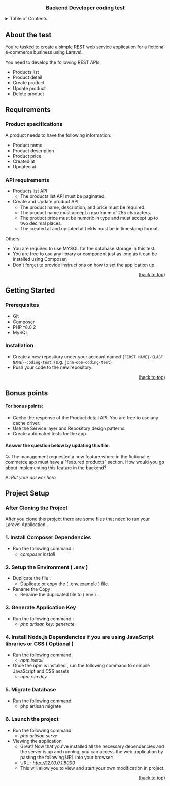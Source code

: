<a name="readme-top"></a>

<div align="center">
    <h3 align="center">Backend Developer coding test</h3>
</div>

<!-- TABLE OF CONTENTS -->
<details>
  <summary>Table of Contents</summary>
  <ol>
    <li>
      <a href="#about-the-test">About the test</a>
    </li>
    <li>
      <a href="#requirements">Requirements</a>
      <ul>
        <li><a href="#product-specifications">Product specifications</a></li>
        <li><a href="#api-requirements">API Requirements</a></li>
      </ul>
    </li>
    <li>
      <a href="#getting-started">Getting started</a>
      <ul>
        <li><a href="#prerequisites">Prerequisites</a></li>
        <li><a href="#installation">Installation</a></li>
      </ul>
    </li>
    <li>
      <a href="#bonus-points">Bonus points</a>
    </li>
    <li>
      <a href="#project-setup">Project Setup</a>
    </li>
  </ol>
</details>

<!-- ABOUT THE TEST -->
## About the test

You're tasked to create a simple REST web service application for a fictional e-commerce business using Laravel.

You need to develop the following REST APIs:

* Products list
* Product detail
* Create product
* Update product
* Delete product

<!-- REQUIREMENTS -->
## Requirements

### Product specifications

A product needs to have the following information:

* Product name
* Product description
* Product price
* Created at
* Updated at

### API requirements

* Products list API
    * The products list API must be paginated.
* Create and Update product API
    * The product name, description, and price must be required.
    * The product name must accept a maximum of 255 characters.
    * The product price must be numeric in type and must accept up to two decimal places.
    * The created at and updated at fields must be in timestamp format.

Others:
* You are required to use MYSQL for the database storage in this test.
* You are free to use any library or component just as long as it can be installed using Composer.
* Don't forget to provide instructions on how to set the application up.

<p align="right">(<a href="#readme-top">back to top</a>)</p>

<!-- GETTING STARTED -->
## Getting Started

### Prerequisites

* Git
* Composer
* PHP ^8.0.2
* MySQL

### Installation

* Create a new repository under your account named `{FIRST NAME}-{LAST NAME}-coding-test`. (e.g. `john-doe-coding-test`)
* Push your code to the new repository.

<p align="right">(<a href="#readme-top">back to top</a>)</p>

<!-- BONUS POINTS -->
## Bonus points

#### For bonus points:

* Cache the response of the Product detail API. You are free to use any cache driver.
* Use the Service layer and Repository design patterns.
* Create automated tests for the app.

#### Answer the question below by updating this file.

Q: The management requested a new feature where in the fictional e-commerce app must have a "featured products" section.
How would you go about implementing this feature in the backend?

A: _Put your answer here_

<!-- PROJECT SETUP AND INSTRUCTION   --> 
## Project Setup

### After Cloning the Project 

After you clone this project there are some files that need to run your Laravel Application . 

### 1. Install Composer Dependencies

* Run the following command : 
    * *composer install* 

### 2. Setup the Environment ( .env )

* Duplicate the file :
    * Duplicate or copy the ( .env.example ) file.
* Rename the Copy : 
    * Rename the duplicated file to (.env ) . 

### 3. Generate Application Key 

* Run the following command : 
  *  *php artisan key: generate*

### 4. Install Node.js Dependencies if you are using JavaScript libraries or CSS ( Optional )

* Run the following command:
  * *npm install*
* Once the npm is installed , run the following command to compile JavaScript and CSS assets
  * *npm run dev*

### 5. Migrate Database
* Run the following command:
  * php artisan migrate
  
### 6. Launch the project

* Run the following command
  * *php artisan serve*
* Viewing the application 
   * Great! Now that you've installed all the necessary dependencies and the server is up and running, 
     you can access the web application by pasting the following URL into your browser: 
   * URL : *http://127.0.0.1:8000*
   * This will allow you to view and start your own modification in project.

<p align="right">(<a href="#readme-top">back to top</a>)</p>

